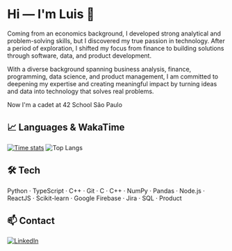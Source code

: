 # Hi — I'm Luis 👋
Coming from an economics background, I developed strong analytical and problem-solving skills, but I discovered my true passion in technology. 
After a period of exploration, I shifted my focus from finance to building solutions through software, data, and product development.

With a diverse background spanning business analysis, finance, programming, data science, and product management,
I am committed to deepening my expertise and creating meaningful impact by turning ideas and data into technology that solves real problems.

Now I'm a cadet at 42 School São Paulo

## 📈 Languages & WakaTime
[![Time stats](https://github-readme-stats.vercel.app/api/wakatime?username=luiscarvalhofrade&layout=compact&langs_count=10&theme=shadow_red&title_color=ffffff&text_color=ffffff&border_color=cc1800)](https://github.com/anuraghazra/github-readme-stats)
![Top Langs](https://github-readme-stats.vercel.app/api/top-langs/?username=luiscarvalhofrade&hide_progress=false&layout=compact&theme=shadow_red&title_color=ffffff&text_color=ffffff&border_color=cc1800)


## 🛠 Tech
Python · TypeScript · C++ · Git · C · C++ · NumPy · Pandas · Node.js · ReactJS · Scikit-learn · Google Firebase · Jira · SQL · Product

## 📫 Contact
[![LinkedIn](https://img.shields.io/badge/linkedin-%230077B5.svg?style=for-the-badge&logo=linkedin&logoColor=white)](https://www.linkedin.com/in/luis-carvalho-frade/)
